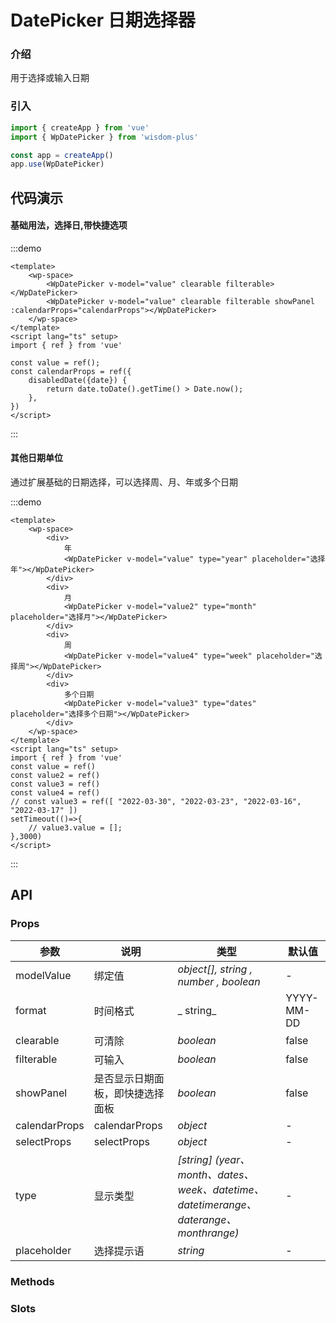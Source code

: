 # DatePicker 日期选择器

### 介绍

用于选择或输入日期

### 引入

```js
import { createApp } from 'vue'
import { WpDatePicker } from 'wisdom-plus'

const app = createApp()
app.use(WpDatePicker)
```

## 代码演示

#### 基础用法，选择日,带快捷选项

:::demo
```vue
<template>
    <wp-space>
        <WpDatePicker v-model="value" clearable filterable></WpDatePicker>
        <WpDatePicker v-model="value" clearable filterable showPanel :calendarProps="calendarProps"></WpDatePicker>
    </wp-space>
</template>
<script lang="ts" setup>
import { ref } from 'vue'

const value = ref();
const calendarProps = ref({
    disabledDate({date}) {
        return date.toDate().getTime() > Date.now();
    },
})
</script>
```
:::

#### 其他日期单位

通过扩展基础的日期选择，可以选择周、月、年或多个日期

:::demo
```vue
<template>
    <wp-space>
        <div>
            年
            <WpDatePicker v-model="value" type="year" placeholder="选择年"></WpDatePicker>
        </div>
        <div>
            月
            <WpDatePicker v-model="value2" type="month" placeholder="选择月"></WpDatePicker>
        </div>
        <div>
            周
            <WpDatePicker v-model="value4" type="week" placeholder="选择周"></WpDatePicker>
        </div>
        <div>
            多个日期
            <WpDatePicker v-model="value3" type="dates" placeholder="选择多个日期"></WpDatePicker>
        </div>
    </wp-space>
</template>
<script lang="ts" setup>
import { ref } from 'vue'
const value = ref()
const value2 = ref()
const value3 = ref()
const value4 = ref()
// const value3 = ref([ "2022-03-30", "2022-03-23", "2022-03-16", "2022-03-17" ])
setTimeout(()=>{
    // value3.value = [];
},3000)
</script>
```
:::

## API

### Props

| 参数      | 说明 | 类型                             | 默认值        |
|---------|--|--------------------------------|------------|
| modelValue | 绑定值 | _object[], string , number , boolean_           | -         |
| format | 时间格式 | _ string_           | YYYY-MM-DD        |
| clearable | 可清除 | _boolean_           | false         |
| filterable | 可输入 | _boolean_           | false         |
| showPanel | 是否显示日期面板，即快捷选择面板 | _boolean_           | false         |
| calendarProps | calendarProps | _object_           | -         |
| selectProps | selectProps | _object_           | -         |
| type | 显示类型 | _[string] (year、month、dates、 week、datetime、datetimerange、daterange、monthrange)_           | -         |
| placeholder | 选择提示语 | _string_           | -         |

### Methods

### Slots
